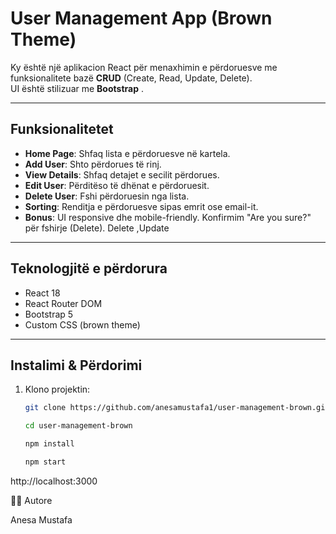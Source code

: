 # User Management App (Brown Theme)

Ky është një aplikacion React për menaxhimin e përdoruesve me funksionalitete bazë **CRUD** (Create, Read, Update, Delete).  
UI është stilizuar me **Bootstrap** .

---

##  Funksionalitetet
- **Home Page**: Shfaq lista e përdoruesve në kartela.
- **Add User**: Shto përdorues të rinj.
- **View Details**: Shfaq detajet e secilit përdorues.
- **Edit User**: Përditëso të dhënat e përdoruesit.
- **Delete User**: Fshi përdoruesin nga lista.
- **Sorting**: Renditja e përdoruesve sipas emrit ose email-it.
- **Bonus**: UI responsive dhe mobile-friendly.
             Konfirmim "Are you sure?" për fshirje (Delete).
             Delete ,Update

---

##  Teknologjitë e përdorura
- React 18
- React Router DOM
- Bootstrap 5
- Custom CSS (brown theme)

---

##  Instalimi & Përdorimi

1. Klono projektin:
   ```bash
   git clone https://github.com/anesamustafa1/user-management-brown.git

   cd user-management-brown

   npm install

   npm start

  http://localhost:3000
  

👩‍💻 Autore

Anesa Mustafa
